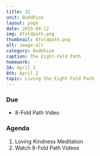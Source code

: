 ```yaml
---
title: 32
unit: Buddhism
layout: page
date: 2015-04-12
img: 8foldpath.png
thumbnail: 8foldpath.png
alt: image-alt
category: Buddhism
caption: The Eight-Fold Path
homework: 
3A: April 1
8th: April 2
topic: Living the Eight-Fold Path
---
```


### Due 
* 8-Fold Path Video


### Agenda

1. Loving Kindness Meditation
2. Watch 8-Fold Path Videos

